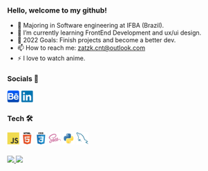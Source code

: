 ### Hello, welcome to my github! 

- 🔭 Majoring in Software engineering at IFBA (Brazil).
- 🌱 I’m currently learning FrontEnd Development and ux/ui design.
- 💬 2022 Goals: Finish projects and become a better dev.
- 📫 How to reach me: zatzk.cnt@outlook.com
- ⚡ I love to watch anime.


### Socials 🍕 


<a href = "https://www.behance.net/zatzk"><img width="28px" src="https://github.com/devicons/devicon/blob/master/icons/behance/behance-original.svg" target="_blank"></a>
  <a href="https://www.linkedin.com/in/zatzk/" target="_blank"><img width="28px" src="https://github.com/devicons/devicon/blob/master/icons/linkedin/linkedin-original.svg" target="_blank"></a> 
  
  ### Tech 🛠
  
<div style="display: inline-block" style="color:DodgerBlue">
  <img align="justify" alt="zatzk-Js" width="28px" src="https://github.com/devicons/devicon/blob/master/icons/javascript/javascript-original.svg">
  <img align="justify" alt="zatzk-HTML" width="28px" src="https://github.com/devicons/devicon/blob/master/icons/html5/html5-original-wordmark.svg">
  <img align="justify" alt="zatzk-CSS" width="28px" src="https://github.com/devicons/devicon/blob/master/icons/css3/css3-original-wordmark.svg">
  <img align="justify" alt="zatzk-sasscss" width="28px" src="https://github.com/devicons/devicon/blob/master/icons/sass/sass-original.svg">
  <img align="justify" alt="zatzk-Python" width="28px" src="https://github.com/devicons/devicon/blob/master/icons/python/python-original.svg">
  <img align="justify" alt="zatzk-mysql" width="28px" src="https://github.com/devicons/devicon/blob/master/icons/mysql/mysql-original.svg">
 </div>
  
###
<div>
  <a href="https://github.com/zatzk">
  <img height="130em" src="https://github-readme-stats.vercel.app/api?username=zatzk&show_icons=true&theme=merko&include_all_commits=true&count_private=true"/>
  <img height="130em" src="https://github-readme-stats.vercel.app/api/top-langs/?username=zatzk&layout=compact&langs_count=7&theme=merko"/>
</div>


  
  
  <!--
##
 
![Snake animation](https://github.com/zatzk/zatzk/blob/output/github-contribution-grid-snake.svg)

 ##
 
 <img src="https://komarev.com/ghpvc/?username=zatzk&label=Profile%20views&color=ce9927&style=flat" alt="zatzk" /> </p>
-->
